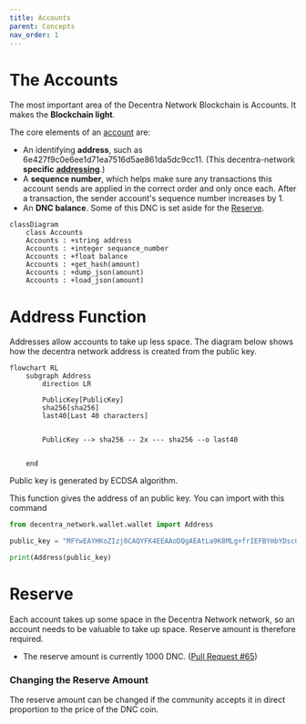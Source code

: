 ```yaml
---
title: Accounts
parent: Concepts
nav_order: 1
---
```

# The Accounts
The most important area of the Decentra Network Blockchain is Accounts. It makes the **Blockchain light**.

The core elements of an [account](https://github.com/Decentra-Network/Decentra-Network/blob/master/decentra_network/accounts/account.py#L19) are:

- An identifying **address**, such as 6e427f9c0e6ee1d71ea7516d5ae861da5dc9cc11. (This decentra-network **specific [addressing](#addressing-system)**.)
- A **sequence number**, which helps make sure any transactions this account sends are applied in the correct order and only once each. After a transaction, the sender account's sequence number increases by 1.
- An **DNC balance**. Some of this DNC is set aside for the [Reserve](#reserve).


```mermaid
classDiagram
    class Accounts
    Accounts : +string address
    Accounts : +integer sequance_number
    Accounts : +float balance    
    Accounts : +get_hash(amount)
    Accounts : +dump_json(amount)
    Accounts : +load_json(amount)    

```


# Address Function

Addresses allow accounts to take up less space.
The diagram below shows how the decentra network address is created from the public key.

```mermaid
flowchart RL
    subgraph Address
        direction LR

        PublicKey[PublicKey]
        sha256[sha256]
        last40[Last 40 characters]


        PublicKey --> sha256 -- 2x --- sha256 --o last40


    end

```

Public key is generated by ECDSA algorithm.



This function gives the address of an public key.
You can import with this command

```python
from decentra_network.wallet.wallet import Address

public_key = "MFYwEAYHKoZIzj0CAQYFK4EEAAoDQgAEAtLa9K8MLg+frIEFBYmbYDsc0INqXedAF8SlpEGQQmOSjKV+6MxpVP53bl6elalJfCMV33WhqAelf3qkx+QHvw=="

print(Address(public_key)
```

# Reserve

Each account takes up some space in the Decentra Network network, so an account needs to be valuable to take up space. Reserve amount is therefore required.

- The reserve amount is currently 1000 DNC. ([Pull Request #65](https://github.com/Decentra-Network/Decentra-Network/commit/dead29d08e96fea738911b1cd90fe7d2d0a62c44#diff-17332442b68875a6b66bd4989c8ed80c22ce1c836445aa7042145b0c0627cf30R64))

### Changing the Reserve Amount

The reserve amount can be changed if the community accepts it in direct proportion to the price of the DNC coin.
